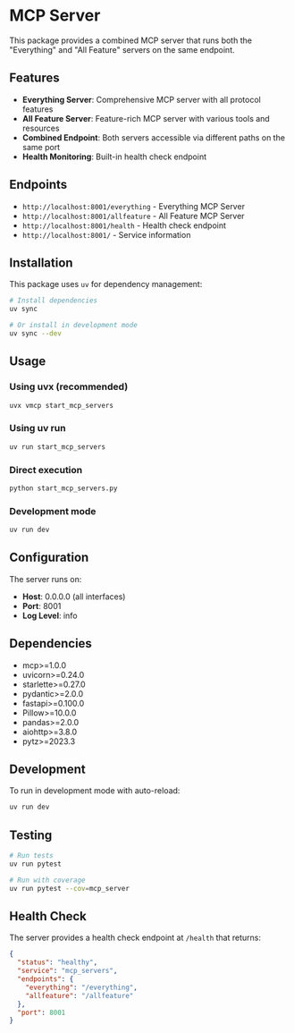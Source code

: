 # MCP Server

This package provides a combined MCP server that runs both the "Everything" and "All Feature" servers on the same endpoint.

## Features

- **Everything Server**: Comprehensive MCP server with all protocol features
- **All Feature Server**: Feature-rich MCP server with various tools and resources
- **Combined Endpoint**: Both servers accessible via different paths on the same port
- **Health Monitoring**: Built-in health check endpoint

## Endpoints

- `http://localhost:8001/everything` - Everything MCP Server
- `http://localhost:8001/allfeature` - All Feature MCP Server  
- `http://localhost:8001/health` - Health check endpoint
- `http://localhost:8001/` - Service information

## Installation

This package uses `uv` for dependency management:

```bash
# Install dependencies
uv sync

# Or install in development mode
uv sync --dev
```

## Usage

### Using uvx (recommended)

```bash
uvx vmcp start_mcp_servers
```

### Using uv run

```bash
uv run start_mcp_servers
```

### Direct execution

```bash
python start_mcp_servers.py
```

### Development mode

```bash
uv run dev
```

## Configuration

The server runs on:
- **Host**: 0.0.0.0 (all interfaces)
- **Port**: 8001
- **Log Level**: info

## Dependencies

- mcp>=1.0.0
- uvicorn>=0.24.0
- starlette>=0.27.0
- pydantic>=2.0.0
- fastapi>=0.100.0
- Pillow>=10.0.0
- pandas>=2.0.0
- aiohttp>=3.8.0
- pytz>=2023.3

## Development

To run in development mode with auto-reload:

```bash
uv run dev
```

## Testing

```bash
# Run tests
uv run pytest

# Run with coverage
uv run pytest --cov=mcp_server
```

## Health Check

The server provides a health check endpoint at `/health` that returns:

```json
{
  "status": "healthy",
  "service": "mcp_servers",
  "endpoints": {
    "everything": "/everything",
    "allfeature": "/allfeature"
  },
  "port": 8001
}
```

